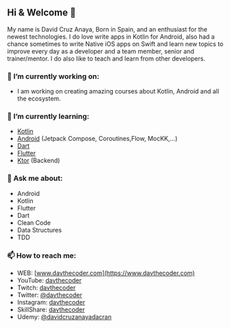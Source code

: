## Hi & Welcome 👋
My name is David Cruz Anaya, Born in Spain, and an enthusiast for the newest technologies.
I do love write apps in Kotlin for Android, also had a chance sometimes to write Native iOS apps on Swift and 
learn new topics to improve every day as a developer and a team member, senior and trainer/mentor.
I do also like to teach and learn from other developers.

### 🔭 I’m currently working on:
* I am working on creating amazing courses about Kotlin, Android and all the ecosystem.

### 🌱 I’m currently learning:
- [Kotlin](https://kotlinlang.org/)
- [Android](https://www.android.com/) (Jetpack Compose, Coroutines,Flow, MocKK,...)
- [Dart](https://dart.dev/)
- [Flutter](https://flutter.dev/)
- [Ktor](https://ktor.io/) (Backend)

### 💬 Ask me about:
- Android
- Kotlin
- Flutter
- Dart
- Clean Code
- Data Structures
- TDD

### 📫 How to reach me:
- WEB: [www.davthecoder.com](https://www.davthecoder.com)
- YouTube: [davthecoder](https://www.youtube.com/c/davthecoder)
- Twitch: [davthecoder](https://www.twitch.tv/davthecoder)
- Twitter: [@davthecoder](https://www.twitter.com/davthecoder)
- Instagram: [davthecoder](https://www.instagram.com/davthecoder)
- SkillShare: [davthecoder](https://www.skillshare.com/user/davthecoder)
- Udemy: [@davidcruzanayadacran](https://www.udemy.com/user/davidcruzanayadacran/)

<!--
**DavidCruzUK/DavidCruzUK** is a ✨ _special_ ✨ repository because its `README.md` (this file) appears on your GitHub profile.

Here are some ideas to get you started:

- 🔭 I’m currently working on ...
- 🌱 I’m currently learning ...
- 👯 I’m looking to collaborate on ...
- 🤔 I’m looking for help with ...
- 💬 Ask me about ...
- 📫 How to reach me: ...
- 😄 Pronouns: ...
- ⚡ Fun fact: ...
-->
